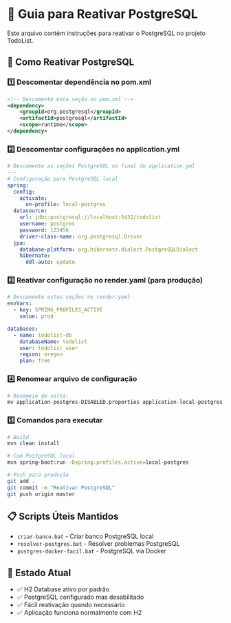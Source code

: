# 🐘 Guia para Reativar PostgreSQL

Este arquivo contém instruções para reativar o PostgreSQL no projeto TodoList.

## 🔧 Como Reativar PostgreSQL

### 1️⃣ **Descomentar dependência no pom.xml**
```xml
<!-- Descomente esta seção no pom.xml -->
<dependency>
    <groupId>org.postgresql</groupId>
    <artifactId>postgresql</artifactId>
    <scope>runtime</scope>
</dependency>
```

### 2️⃣ **Descomentar configurações no application.yml**
```yaml
# Descomente as seções PostgreSQL no final do application.yml
---
# Configuração para PostgreSQL local
spring:
  config:
    activate:
      on-profile: local-postgres
  datasource:
    url: jdbc:postgresql://localhost:5432/todolist
    username: postgres
    password: 123456
    driver-class-name: org.postgresql.Driver
  jpa:
    database-platform: org.hibernate.dialect.PostgreSQLDialect
    hibernate:
      ddl-auto: update
```

### 3️⃣ **Reativar configuração no render.yaml (para produção)**
```yaml
# Descomente estas seções no render.yaml
envVars:
  - key: SPRING_PROFILES_ACTIVE
    value: prod

databases:
  - name: todolist-db
    databaseName: todolist
    user: todolist_user
    region: oregon
    plan: free
```

### 4️⃣ **Renomear arquivo de configuração**
```bash
# Renomeie de volta:
mv application-postgres-DISABLED.properties application-local-postgres.properties
```

### 5️⃣ **Comandos para executar**
```bash
# Build
mvn clean install

# Com PostgreSQL local
mvn spring-boot:run -Dspring.profiles.active=local-postgres

# Push para produção
git add .
git commit -m "Reativar PostgreSQL"
git push origin master
```

## 📋 **Scripts Úteis Mantidos**
- `criar-banco.bat` - Criar banco PostgreSQL local
- `resolver-postgres.bat` - Resolver problemas PostgreSQL
- `postgres-docker-facil.bat` - PostgreSQL via Docker

## 🎯 **Estado Atual**
- ✅ H2 Database ativo por padrão
- ✅ PostgreSQL configurado mas desabilitado
- ✅ Fácil reativação quando necessário
- ✅ Aplicação funciona normalmente com H2
